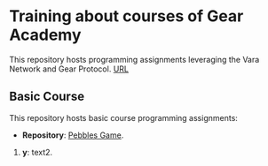 # Training about courses of Gear Academy
This repository hosts programming assignments leveraging the Vara Network and Gear Protocol.
[URL](https://academy.gear.foundation/courses/take/basic_course/)

## Basic Course
This repository hosts basic course programming assignments: 

- **Repository**: [Pebbles Game](pebbles-game).

1. **y**: text2.
